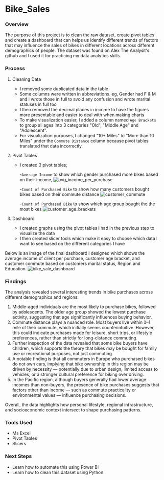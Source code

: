 # Bike_Sales

### Overview
The purpose of this project is to clean the raw dataset, create pivot tables and create a dashboard that can helps us identify different trends of factors that may influence the sales of bikes in different locations across different demographics of people. The dataset was found on Alex The Analysit's github and I used it for practicing my data analytics skills.

### Process
1. Cleaning Data
   - I removed some duplicated data in the table
   - Some columns were written in abbreviations. eg, Gender had F & M and I wrote those in full to avoid any confusion and wrote marital statuses in full too
   -  I then removed the decimal places in income to have the figures more presentable and easier to deal with when making charts
   -  To make visualization easier, I added a column named `Age Brackets` to group all ages into 3 categories "Old", "Middle Age" and "Adolescent".
   -  For visualization purposes, I changed "10+ Miles" to "More than 10 Miles" under the `Commute Distance` column because pivot tables translated that data incorrectly.
  
2. Pivot Tables
   - I created 3 pivot tables;
     
      -`Average Income` to show which gender purchased more bikes based on their income,
     ![avg_income_per_purchase](https://github.com/user-attachments/assets/e5daf689-db38-407b-9433-12b588c76272)

      -`Count of Purchased Bike` to show how many customers bought bikes based on their commute distance
     ![customer_commute](https://github.com/user-attachments/assets/63ec2f2b-e39b-43e6-b1a8-5ee0a12d23c2)

      -`Count of Purchased Bike` to show which age group bought the the most bikes
     ![customer_age_brackets](https://github.com/user-attachments/assets/a02693e3-2941-4a2a-84e8-477f63471348)

3. Dashboard
   - I created graphs using the pivot tables i had in the previous step to visualize the data
   - I then created slicer tools which make it easy to choose which data I want to see based on the different categories I have

Below is an image of the final dashboard I designed which shows the average income of client per purchase, customer age bracket, and customer commute based on customers marital status, Region and Education.
![bike_sale_dashboard](https://github.com/user-attachments/assets/2a82b07c-29be-4eaf-855e-df0224be30b9)

### Findings
The analysis revealed several interesting trends in bike purchases across different demographics and regions:

1. Middle-aged individuals are the most likely to purchase bikes, followed by adolescents. The older age group showed the lowest purchase activity, suggesting that age significantly influences buying behavior.
2. Commute distance plays a nuanced role. Most buyers live within 0–1 mile of their commute, which initially seems counterintuitive. However, this could indicate purchases made for leisure, short trips, or lifestyle preferences, rather than strictly for long-distance commuting.
3. Further inspection of the data revealed that some bike buyers have children, which supports the theory that bikes may be bought for family use or recreational purposes, not just commuting
4. A notable finding is that all commuters in Europe who purchased bikes do not own cars, implying that bike ownership in this region may be driven by necessity — potentially due to urban design, limited access to vehicles, or a stronger cultural preference for biking over driving.
5. In the Pacific region, although buyers generally had lower average incomes than non-buyers, the presence of bike purchases suggests that factors other than income — such as commute practicality or environmental values — influence purchasing decisions.

Overall, the data highlights how personal lifestyle, regional infrastructure, and socioeconomic context intersect to shape purchasing patterns.


### Tools Used
- Ms Excel
- Pivot Tables
- Slicers

### Next Steps
- Learn how to automate this using Power BI
- Learn how to clean this dataset using Python

